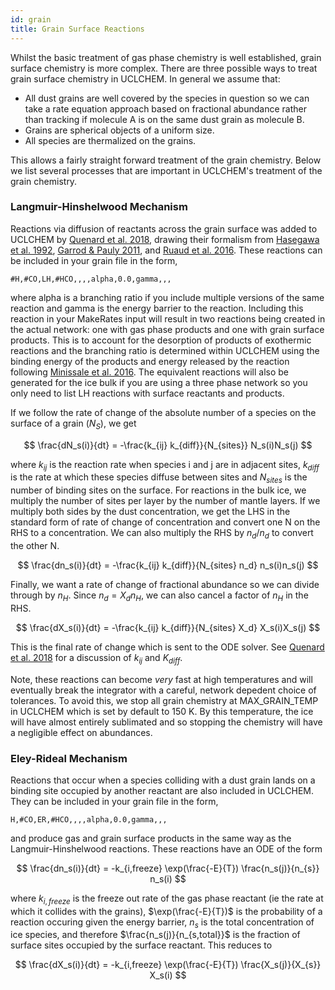 ```yaml
---
id: grain
title: Grain Surface Reactions
---
```


Whilst the basic treatment of gas phase chemistry is well established, grain surface chemistry is more complex. There are three possible ways to treat grain surface chemistry in UCLCHEM. In general we assume that:
- All dust grains are well covered by the species in question so we can take a rate equation approach based on fractional abundance rather than tracking if molecule A is on the same dust grain as molecule B.
- Grains are spherical objects of a uniform size.
- All species are thermalized on the grains.

This allows a fairly straight forward treatment of the grain chemistry. Below we list several processes that are important in UCLCHEM's treatment of the grain chemistry.

### Langmuir-Hinshelwood Mechanism

Reactions via diffusion of reactants across the grain surface was added to UCLCHEM by [Quenard et al. 2018](https://dx.doi.org/10.1093/mnras/stx2960), drawing their formalism from [Hasegawa et al. 1992](http://adsabs.harvard.edu/doi/10.1086/191713), [Garrod & Pauly 2011](https://dx.doi.org/10.1088/0004-637X/735/1/15), and [Ruaud et al. 2016](https://dx.doi.org/10.1093/mnras/stw887). These reactions can be included in your grain file in the form,

```
#H,#CO,LH,#HCO,,,,alpha,0.0,gamma,,,
```
where alpha is a branching ratio if you include multiple versions of the same reaction and gamma is the energy barrier to the reaction. Including this reaction in your MakeRates input will result in two reactions being created in the actual network: one with gas phase products and one with grain surface products. This is to account for the desorption of products of exothermic reactions and the branching ratio is determined within UCLCHEM using the binding energy of the products and energy released by the reaction following [Minissale et al. 2016](https://www.aanda.org/10.1051/0004-6361/201525981). The equivalent reactions will also be generated for the ice bulk if you are using a three phase network so you only need to list LH reactions with surface reactants and products.

If we follow the rate of change of the absolute number of a species on the surface of a grain ($N_S$), we get

$$
\frac{dN_s(i)}{dt} = -\frac{k_{ij} k_{diff}}{N_{sites}} N_s(i)N_s(j)
$$

where $k_{ij}$ is the reaction rate when species i and j are in adjacent sites, $k_{diff}$ is the rate at which these species diffuse between sites and $N_{sites}$ is the number of binding sites on the surface. For reactions in the bulk ice, we multiply the number of sites per layer by the number of mantle layers. If we multiply both sides by the dust concentration, we get the LHS in the standard form of rate of change of concentration and convert one N on the RHS to a concentration. We can also multiply the RHS by $n_d$/$n_d$ to convert the other N.

$$
\frac{dn_s(i)}{dt} = -\frac{k_{ij} k_{diff}}{N_{sites} n_d} n_s(i)n_s(j)
$$

Finally, we want a rate of change of fractional abundance so we can divide through by $n_H$. Since $n_d = X_d n_H$, we can also cancel a factor of $n_H$ in the RHS.

$$
\frac{dX_s(i)}{dt} = -\frac{k_{ij} k_{diff}}{N_{sites} X_d} X_s(i)X_s(j)
$$

This is the final rate of change which is sent to the ODE solver. See [Quenard et al. 2018](https://dx.doi.org/10.1093/mnras/stx2960) for a discussion of $k_{ij}$ and $K_{diff}$.

Note, these reactions can become *very* fast at high temperatures and will eventually break the integrator with a careful, network depedent choice of tolerances. To avoid this, we stop all grain chemistry at MAX_GRAIN_TEMP in UCLCHEM which is set by default to 150 K. By this temperature, the ice will have almost entirely sublimated and so stopping the chemistry will have a negligible effect on abundances.

### Eley-Rideal Mechanism

Reactions that occur when a species colliding with a dust grain lands on a binding site occupied by another reactant are also included in UCLCHEM. They can be included in your grain file in the form,
```
H,#CO,ER,#HCO,,,,alpha,0.0,gamma,,,
```
and produce gas and grain surface products in the same way as the Langmuir-Hinshelwood reactions. These reactions have an ODE of the form

$$
\frac{dn_s(i)}{dt} = -k_{i,freeze} \exp(\frac{-E}{T}) \frac{n_s(j)}{n_{s}} n_s(i)
$$

where $k_{i,freeze}$ is the freeze out rate of the gas phase reactant (ie the rate at which it collides with the grains), $\exp(\frac{-E}{T})$ is the probability of a reaction occuring given the energy barrier, $n_s$ is the total concentration of ice species, and therefore $\frac{n_s(j)}{n_{s,total}}$ is the fraction of surface sites occupied by the surface reactant. This reduces to

$$
\frac{dX_s(i)}{dt} = -k_{i,freeze} \exp(\frac{-E}{T}) \frac{X_s(j)}{X_{s}} X_s(i)
$$